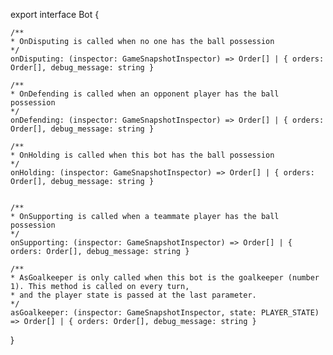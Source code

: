 export interface Bot {

    /**
    * OnDisputing is called when no one has the ball possession
    */
    onDisputing: (inspector: GameSnapshotInspector) => Order[] | { orders: Order[], debug_message: string }

    /**
    * OnDefending is called when an opponent player has the ball possession
    */
    onDefending: (inspector: GameSnapshotInspector) => Order[] | { orders: Order[], debug_message: string }

    /**
    * OnHolding is called when this bot has the ball possession
    */
    onHolding: (inspector: GameSnapshotInspector) => Order[] | { orders: Order[], debug_message: string }


    /**
    * OnSupporting is called when a teammate player has the ball possession
    */
    onSupporting: (inspector: GameSnapshotInspector) => Order[] | { orders: Order[], debug_message: string }

    /**
    * AsGoalkeeper is only called when this bot is the goalkeeper (number 1). This method is called on every turn,
    * and the player state is passed at the last parameter.
    */
    asGoalkeeper: (inspector: GameSnapshotInspector, state: PLAYER_STATE) => Order[] | { orders: Order[], debug_message: string }

}